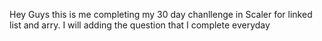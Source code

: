 Hey Guys this is me completing my 30 day chanllenge in Scaler for linked list and arry. I will adding the question that I complete everyday
